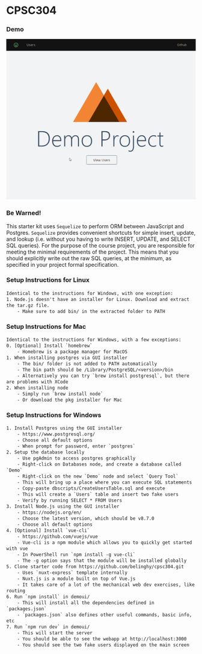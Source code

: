 # CPSC304

### Demo
![alt text](demo.gif "Demo")

### Be Warned!

This starter kit uses `Sequelize` to perform ORM between JavaScript and Postgres.  `Sequelize` provides convenient shortcuts for simple insert, update, and lookup (i.e. without you having to write INSERT, UPDATE, and SELECT SQL queries).  For the purpose of the course project, you are responsible for meeting the minimal requirements of the project.  This means that you should explicitly write out the raw SQL queries, at the minimum, as specified in your project formal specification.

### Setup Instructions for Linux

    Identical to the instructions for Windows, with one exception:
    1. Node.js doesn't have an installer for Linux. Download and extract the tar.gz file.
        - Make sure to add bin/ in the extracted folder to PATH

### Setup Instructions for Mac
    
    Identical to the instructions for Windows, with a few exceptions:
    0. [Optional] Install `homebrew`
        - Homebrew is a package manager for MacOS
    1. When installing postgres via GUI installer
        - The bin/ folder is not added to PATH automatically
        - The bin path should be /Library/PostgreSQL/<version>/bin
        - Alternatively you can try `brew install postgresql`, but there are problems with XCode
    2. When installing node
        - Simply run `brew install node`
        - Or download the pkg installer for Mac

### Setup Instructions for Windows

    1. Install Postgres using the GUI installer
        - https://www.postgresql.org/
        - Choose all default options
        - When prompt for password, enter `postgres`
    2. Setup the database locally
        - Use pgAdmin to access postgres graphically
        - Right-click on Databases node, and create a database called `Demo`
        - Right-click on the new `Demo` node and select `Query Tool`
        - This will bring up a place where you can execute SQL statements
        - Copy-paste dbscripts/CreateUsersTable.sql and execute 
        - This will create a `Users` table and insert two fake users
        - Verify by running SELECT * FROM Users
    3. Install Node.js using the GUI installer
        - https://nodejs.org/en/
        - Choose the latest version, which should be v8.7.0
        - Choose all default options
    4. [Optional] Install `vue-cli`
        - https://github.com/vuejs/vue
        - Vue-cli is a npm module which allows you to quickly get started with vue
        - In PowerShell run `npm install -g vue-cli`
        - The -g option says that the module will be installed globally 
    5. Clone starter code from https://github.com/belinghy/cpsc304.git
        - Uses `nuxt-express` template internally
        - Nuxt.js is a module built on top of Vue.js
        - It takes care of a lot of the mechanical web dev exercises, like routing
    6. Run `npm install` in demoui/
        - This will install all the dependencies defined in `packages.json`
        - `packages.json` also defines other useful commands, basic info, etc
    7. Run `npm run dev` in demoui/
        - This will start the server
        - You should be able to see the webapp at http://localhost:3000
        - You should see the two fake users displayed on the main screen
